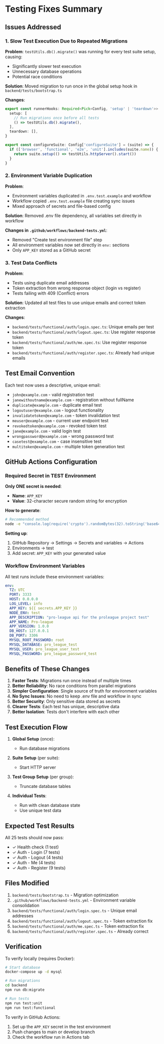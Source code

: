 # Testing Fixes Summary

## Issues Addressed

### 1. Slow Test Execution Due to Repeated Migrations
**Problem**: `testUtils.db().migrate()` was running for every test suite setup, causing:
- Significantly slower test execution
- Unnecessary database operations
- Potential race conditions

**Solution**: Moved migration to run once in the global setup hook in `backend/tests/bootstrap.ts`

**Changes**:
```typescript
export const runnerHooks: Required<Pick<Config, 'setup' | 'teardown'>> = {
  setup: [
    // Run migrations once before all tests
    () => testUtils.db().migrate(),
  ],
  teardown: [],
}

export const configureSuite: Config['configureSuite'] = (suite) => {
  if (['browser', 'functional', 'e2e', 'unit'].includes(suite.name)) {
    return suite.setup(() => testUtils.httpServer().start())
  }
}
```

### 2. Environment Variable Duplication
**Problem**: 
- Environment variables duplicated in `.env.test.example` and workflow
- Workflow copied `.env.test.example` file creating sync issues
- Mixed approach of secrets and file-based config

**Solution**: Removed .env file dependency, all variables set directly in workflow

**Changes in `.github/workflows/backend-tests.yml`**:
- Removed "Create test environment file" step
- All environment variables now set directly in `env:` sections
- Only `APP_KEY` stored as a GitHub secret

### 3. Test Data Conflicts
**Problem**: 
- Tests using duplicate email addresses
- Token extraction from wrong response object (login vs register)
- Tests failing with 409 (Conflict) errors

**Solution**: Updated all test files to use unique emails and correct token extraction

**Changes**:
- `backend/tests/functional/auth/login.spec.ts`: Unique emails per test
- `backend/tests/functional/auth/logout.spec.ts`: Use register response token
- `backend/tests/functional/auth/me.spec.ts`: Use register response token
- `backend/tests/functional/auth/register.spec.ts`: Already had unique emails

## Test Email Convention

Each test now uses a descriptive, unique email:
- `john@example.com` - valid registration test
- `janewithoutname@example.com` - registration without fullName
- `duplicate@example.com` - duplicate email test
- `logoutuser@example.com` - logout functionality
- `invalidatetoken@example.com` - token invalidation test
- `meuser@example.com` - current user endpoint test
- `revokedtoken@example.com` - revoked token test
- `jane@example.com` - valid login test
- `wrongpassword@example.com` - wrong password test
- `casetest@example.com` - case insensitive test
- `multitoken@example.com` - multiple token generation test

## GitHub Actions Configuration

### Required Secret in TEST Environment

**Only ONE secret is needed**:
- **Name**: `APP_KEY`
- **Value**: 32-character secure random string for encryption

**How to generate**:
```bash
# Recommended method
node -e "console.log(require('crypto').randomBytes(32).toString('base64'))"
```

**Setting up**:
1. GitHub Repository → Settings → Secrets and variables → Actions
2. Environments → test
3. Add secret: `APP_KEY` with your generated value

### Workflow Environment Variables

All test runs include these environment variables:
```yaml
env:
  TZ: UTC
  PORT: 3333
  HOST: 0.0.0.0
  LOG_LEVEL: info
  APP_KEY: ${{ secrets.APP_KEY }}
  NODE_ENV: test
  APP_DESCRIPTION: "pro-league api for the proleague project test"
  APP_NAME: Pro-league
  APP_VERSION: 1.0.0
  DB_HOST: 127.0.0.1
  DB_PORT: 3306
  MYSQL_ROOT_PASSWORD: root
  MYSQL_DATABASE: pro_league_test
  MYSQL_USER: pro_league_user_test
  MYSQL_PASSWORD: pro_league_password_test
```

## Benefits of These Changes

1. **Faster Tests**: Migrations run once instead of multiple times
2. **Better Reliability**: No race conditions from parallel migrations
3. **Simpler Configuration**: Single source of truth for environment variables
4. **No Sync Issues**: No need to keep .env file and workflow in sync
5. **Better Security**: Only sensitive data stored as secrets
6. **Clearer Tests**: Each test has unique, descriptive data
7. **Better Isolation**: Tests don't interfere with each other

## Test Execution Flow

1. **Global Setup** (once):
   - Run database migrations
   
2. **Suite Setup** (per suite):
   - Start HTTP server

3. **Test Group Setup** (per group):
   - Truncate database tables

4. **Individual Tests**:
   - Run with clean database state
   - Use unique test data

## Expected Test Results

All 25 tests should now pass:
- ✓ Health check (1 test)
- ✓ Auth - Login (7 tests)
- ✓ Auth - Logout (4 tests)
- ✓ Auth - Me (4 tests)
- ✓ Auth - Register (9 tests)

## Files Modified

1. `backend/tests/bootstrap.ts` - Migration optimization
2. `.github/workflows/backend-tests.yml` - Environment variable consolidation
3. `backend/tests/functional/auth/login.spec.ts` - Unique email addresses
4. `backend/tests/functional/auth/logout.spec.ts` - Token extraction fix
5. `backend/tests/functional/auth/me.spec.ts` - Token extraction fix
6. `backend/tests/functional/auth/register.spec.ts` - Already correct

## Verification

To verify locally (requires Docker):
```bash
# Start database
docker-compose up -d mysql

# Run migrations
cd backend
npm run db:migrate

# Run tests
npm run test:unit
npm run test:functional
```

To verify in GitHub Actions:
1. Set up the `APP_KEY` secret in the test environment
2. Push changes to main or develop branch
3. Check the workflow run in Actions tab
